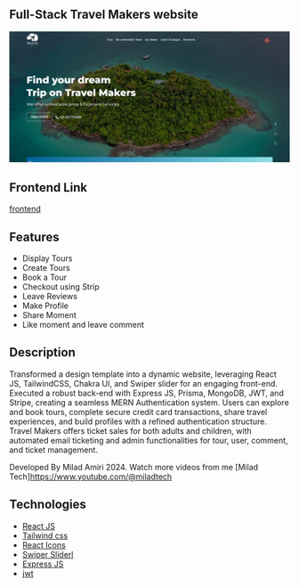 
## Full-Stack Travel Makers website 

<img src="./src/public/travelMakers.png" alt="banner"/>

## Frontend Link
[frontend](https://github.com/DigitalGenius-ui/travel-makers-client)

## Features

- Display Tours
- Create Tours
- Book a Tour
- Checkout using Strip
- Leave Reviews
- Make Profile
- Share Moment
- Like moment and leave comment

## Description

Transformed a design template into a dynamic website, leveraging React JS, 
TailwindCSS, Chakra UI, and Swiper slider for an engaging front-end. Executed a robust
back-end with Express JS, Prisma, MongoDB, JWT, and Stripe, creating a seamless MERN
Authentication system. Users can explore and book tours, complete secure credit card
transactions, share travel experiences, and build profiles with a refined authentication
structure. Travel Makers offers ticket sales for both adults and children, with automated
email ticketing and admin functionalities for tour, user, comment, and ticket management.

Developed By Milad Amiri 2024.
Watch more videos from me [Milad Tech]https://www.youtube.com/@miladtech

## Technologies 

- [React JS](https://reactjs.org/docs/getting-started.html)
- [Tailwind css](https://tailwindcss.com/)
- [React Icons](https://react-icons.github.io/react-icons/)
- [Swiper Sliderl](https://swiperjs.com/swiper-api#thumbs)
- [Express JS](https://expressjs.com/)
- [jwt](https://jwt.io/)
